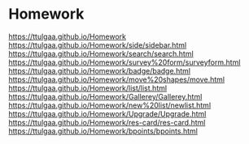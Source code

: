 # Homework
https://ttulgaa.github.io/Homework
<br/>
https://ttulgaa.github.io/Homework/side/sidebar.html
<br/>
https://ttulgaa.github.io/Homework/search/search.html
<br/>
https://ttulgaa.github.io/Homework/survey%20form/surveyform.html
<br/>
https://ttulgaa.github.io/Homework/badge/badge.html
<br/>
https://ttulgaa.github.io/Homework/move%20shapes/move.html
<br/>
https://ttulgaa.github.io/Homework/list/list.html
<br/>
https://ttulgaa.github.io/Homework/Gallerey/Gallerey.html
<br/>
https://ttulgaa.github.io/Homework/new%20list/newlist.html
<br/>
https://ttulgaa.github.io/Homework/Upgrade/Upgrade.html
<br/>
https://ttulgaa.github.io/Homework/res-card/res-card.html
<br/>
https://ttulgaa.github.io/Homework/bpoints/bpoints.html
